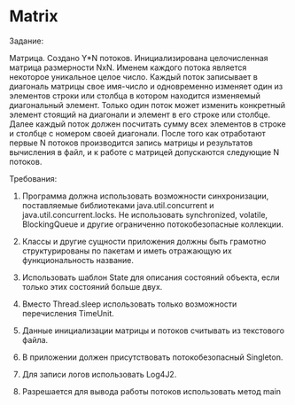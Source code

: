 # Matrix

Задание:

Матрица. Создано Y*N потоков. Инициализирована целочисленная матрица размерности NxN. Именем каждого потока является некоторое уникальное целое число. Каждый поток записывает в диагональ матрицы свое имя-число и одновременно изменяет один из элементов строки или столбца в котором находится изменяемый диагональный элемент. Только один поток может изменить конкретный элемент стоящий на диагонали и элемент в его строке или столбце. Далее каждый поток должен посчитать сумму всех элементов в строке и столбце с номером своей диагонали. После того как отработают первые N потоков производится запись матрицы и результатов вычисления в файл, и к работе с матрицей допускаются следующие N потоков.

Требования:


1. Программа должна использовать возможности синхронизации, поставляемые библиотеками java.util.concurrent и java.util.concurrent.locks. Не использовать synchronized, volatile, BlockingQueue и другие ограниченно потокобезопасные коллекции.

2. Классы и другие сущности приложения должны быть грамотно структурированы по пакетам и иметь отражающую их функциональность название.

3. Использовать шаблон State для описания состояний объекта, если только этих состояний больше двух.

4. Вместо Thread.sleep использовать только возможности перечисления TimeUnit.

5. Данные инициализации матрицы и потоков считывать из текстового файла.

6. В приложении должен присутствовать потокобезопасный Singleton.

7. Для записи логов использовать Log4J2.

8. Разрешается для вывода работы потоков использовать метод main
